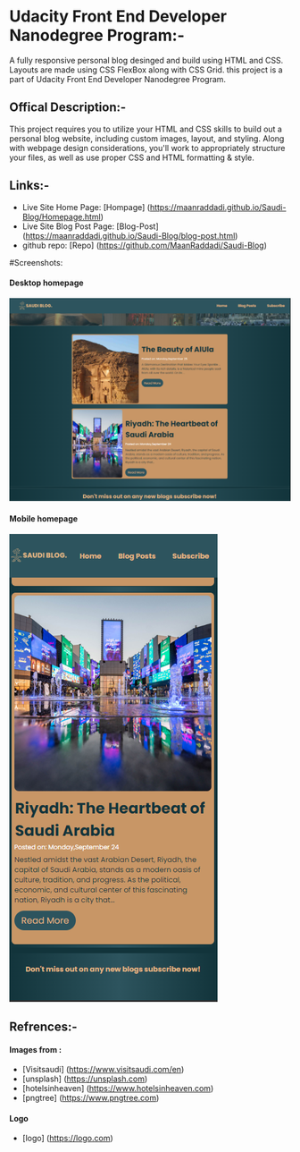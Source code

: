 # Udacity Front End Developer Nanodegree Program:-

A fully responsive personal blog desinged and build using HTML and CSS. Layouts are made using CSS FlexBox along with CSS Grid.
this project is a part of Udacity Front End Developer Nanodegree Program.

## Offical Description:-

This project requires you to utilize your HTML and CSS skills to build out a personal blog website, including custom images, layout, and styling.
Along with webpage design considerations, you'll work to appropriately structure your files, as well as use proper CSS and HTML formatting & style.

## Links:-

- Live Site Home Page: [Hompage] (https://maanraddadi.github.io/Saudi-Blog/Homepage.html)
- Live Site Blog Post Page: [Blog-Post] (https://maanraddadi.github.io/Saudi-Blog/blog-post.html)
- github repo: [Repo] (https://github.com/MaanRaddadi/Saudi-Blog)

#Screenshots:

#### Desktop homepage

![](/Screenshots/1.png)

#### Mobile homepage

![](/Screenshots/2.png)

## Refrences:-

#### Images from :

- [Visitsaudi] (https://www.visitsaudi.com/en)
- [unsplash] (https://unsplash.com)
- [hotelsinheaven] (https://www.hotelsinheaven.com)
- [pngtree] (https://www.pngtree.com)

#### Logo

- [logo] (https://logo.com)
